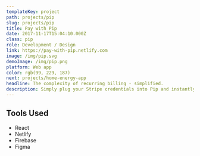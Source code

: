 ```yaml
---
templateKey: project
path: projects/pip
slug: projects/pip
title: Pay with Pip
date: 2017-11-17T15:04:10.000Z
class: pip
role: Development / Design
link: https://pay-with-pip.netlify.com
image: /img/pip.svg
demoImage: /img/pip.png
platform: Web app
color: rgb(99, 229, 187)
next: projects/home-energy-app
headline: The complexity of recurring billing - simplified.
description: Simply plug your Stripe credentials into Pip and instantly gain access to features that will streamline your subscription management and recurring billing, increase productivity, and improve customer satisfaction. Why build and maintain multiple tools/integrations when Pip has done all the work for you?
---
```


## Tools Used

- React
- Netlify
- Firebase
- Figma
